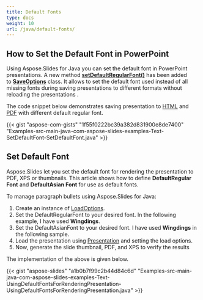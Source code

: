 ```yaml
---
title: Default Fonts
type: docs
weight: 10
url: /java/default-fonts/
---
```


## **How to Set the Default Font in PowerPoint**
Using Aspose.Slides for Java you can set the default font in PowerPoint presentations. A new method [**setDefaultRegularFont()**](https://apireference.aspose.com/java/slides/com.aspose.slides/ISaveOptions#setDefaultRegularFont-java.lang.String-) has been added to [**SaveOptions**](https://apireference.aspose.com/java/slides/com.aspose.slides/SaveOptions) class. It allows to set the default font used instead of all missing fonts during saving presentations to different formats without reloading the presentations .

The code snippet below demonstrates saving presentation to [HTML](https://wiki.fileformat.com/web/html/) and [PDF](https://wiki.fileformat.com/view/pdf/) with different default regular font.



{{< gist "aspose-com-gists" "1f55f0222bc39a382d831900e8de7400" "Examples-src-main-java-com-aspose-slides-examples-Text-SetDefaultFont-SetDefaultFont.java" >}}


## **Set Default Font**
Aspose.Slides let you set the default font for rendering the presentation to PDF, XPS or thumbnails. This article shows how to define **DefaultRegular Font** and **DefaultAsian Font** for use as default fonts.

To manage paragraph bullets using Aspose.Slides for Java:

1. Create an instance of [LoadOptions](http://www.aspose.com/api/java/slides/com.aspose.slides/classes/LoadOptions).
1. Set the DefaultRegularFont to your desired font. In the following example, I have used **Wingdings**.
1. Set the DefaultAsianFont to your desired font. I have used **Wingdings** in the following sample.
1. Load the presentation using [Presentation](http://www.aspose.com/api/java/slides/com.aspose.slides/classes/Presentation) and setting the load options.
1. Now, generate the slide thumbnail, PDF, and XPS to verify the results

The implementation of the above is given below.

{{< gist "aspose-slides" "a1b0b7f99c2b44d84c6d" "Examples-src-main-java-com-aspose-slides-examples-Text-UsingDefaultFontsForRenderingPresentation-UsingDefaultFontsForRenderingPresentation.java" >}}

